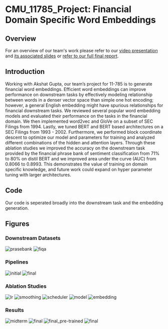 # CMU_11785_Project: Financial Domain Specific Word Embeddings

## Overview

For an overview of our team's work please refer to our [video presentation](https://www.youtube.com/watch?v=YBrj1EihGn0&ab_channel=BhumikaKapur) and [its associated slides](./Report/Final_Presentation.pdf) or [refer to our full final report](./Report/11_785_Final_Report.pdf).

## Introduction
Working with Akshat Gupta, our team’s project for 11-785 is to generate financial word
embeddings. Efficient word embeddings can improve performance on downstream tasks
by effectively modeling relationship between words in a denser vector space than simple
one hot encoding; however, a general English embedding might have spurious relationships
for financial downstream tasks. We reviewed several popular word embedding models and
evaluated their performance on the tasks in the financial domain. We then implemented
word2vec and GloVe on a subset of SEC Filings from 1994. Lastly, we tuned BERT and
BERT based architectures on a SEC Filings from 1993 - 2002. Furthermore, we performed
block coordinate descent to optimize our model and parameters for training and analyzed
different combinations of the hidden and attention layers. Through these ablation studies
we improved the accuracy on the downstream task provided by the financial phrase bank
of sentiment classification from 71% to 80% on distil BERT and we improved area under
the curve (AUC) from 0.8066 to 0.8993. This demonstrates the value of training on domain
specific knowledge, and future work could expand on hyper parameter tuning with larger
architectures.

## Code
Our code is seperated broadly into the downstream task and the embedding generation.

## Figures
### Downstream Datasets
![prasebank](figures/phrasebank.png)
![fiqa](figures/fiqa.png)

### Pipelines
![initial](figures/initial_pipeline.png)
![final](figures/final_pipeline.png)

### Ablation Studies
![lr](figures/ablation_lr.png)
![smoothing](figures/ablation_smoothing.png)
![scheduler](figures/ablation_scheduler.png)
![model](figures/ablation_model.png)
![embedding](figures/ablation_representation.png)

### Results
![midterm](figures/midterm_results.png)
![final](figures/final_results.png)
![final_pre-trained](figures/Pre-Trained_Confusion.png)
![final](figures/Fine-Tuned_Confusion.png)
